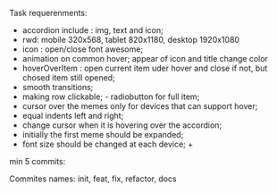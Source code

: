 Task requerenments: 
- accordion include : img, text and icon; 
- rwd: mobile 320x568, tablet 820x1180, desktop 1920x1080 
- icon : open/close font awesome; 
- animation on  common hover; appear of icon and title change color
- hoverOverItem : open current item uder hover and close if not, but chosed item still opened; 
- smooth transitions; 
- making row clickable; - radiobutton for full item; 
- cursor over the memes only for devices that can support hover; 
- equal indents left and right; 
- change cursor when it is hovering over the accordion; 
- initially the first meme should be expanded; 
- font size should be changed at each device;  + 

min 5 commits: 

Commites names: init, feat, fix, refactor, docs